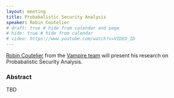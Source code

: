 ```yaml
---
layout: meeting
title: Probabalistic Security Analysis
speaker: Robin Coutelier
# draft: true # hide from calendar and page
# hide: true # hide from calendar
# video: https://www.youtube.com/watch?v=VIDEO_ID
---
```


[Robin Coutelier](https://robcoutel.github.io/) from the [Vampire team](https://vprover.github.io/) will present his research on Probabalistic Security Analysis.

### Abstract

TBD
